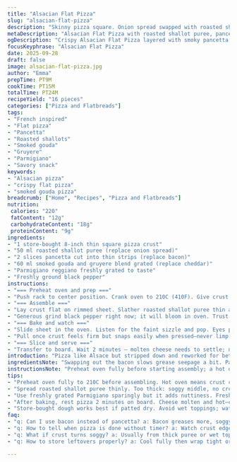 ```yaml
---
title: "Alsacian Flat Pizza"
slug: "alsacian-flat-pizza"
description: "Skinny pizza square. Onion spread swapped with roasted shallot puree for depth. Bacon replaced with pancetta strips, thin and crisp. Cheddar swapped with a blend of smoked gouda and gruyere. Parmigiano reggiano remains, grated freshly. Oven temp bumped slightly to 210 C, shorter bake time to avoid dryness. Cut into 16 bites, punchy pepper finish. Crisp crust edge, bubbling cheese, savory pork notes. Visual cues prioritized over numbers."
metaDescription: "Alsacian Flat Pizza with roasted shallot puree, pancetta strips, smoked gouda, gruyere, and Parmigiano. Crisp crust, bubbling cheese, pepper finish, cut into 16 squares."
ogDescription: "Crispy Alsacian Flat Pizza layered with smoky pancetta, roasted shallots, melted smoked gouda-gruyere, fresh Parmigiano, and a punchy pepper finish. Watch for golden edges."
focusKeyphrase: "Alsacian Flat Pizza"
date: 2025-09-28
draft: false
image: alsacian-flat-pizza.jpg
author: "Emma"
prepTime: PT9M
cookTime: PT15M
totalTime: PT24M
recipeYield: "16 pieces"
categories: ["Pizza and Flatbreads"]
tags:
- "French inspired"
- "Flat pizza"
- "Pancetta"
- "Roasted shallots"
- "Smoked gouda"
- "Gruyere"
- "Parmigiano"
- "Savory snack"
keywords:
- "Alsacian pizza"
- "crispy flat pizza"
- "smoked gouda pizza"
breadcrumb: ["Home", "Recipes", "Pizza and Flatbreads"]
nutrition: 
 calories: "220"
 fatContent: "12g"
 carbohydrateContent: "18g"
 proteinContent: "9g"
ingredients:
- "1 store-bought 8-inch thin square pizza crust"
- "50 ml roasted shallot puree (replace onion spread)"
- "2 slices pancetta cut into thin strips (replace bacon)"
- "60 ml smoked gouda and gruyere blend grated (replace cheddar)"
- "Parmigiano reggiano freshly grated to taste"
- "Freshly ground black pepper"
instructions:
- "=== Preheat oven and prep ==="
- "Push rack to center position. Crank oven to 210C (410F). Give crust a quick once-over. No soggy spots allowed."
- "=== Assemble ==="
- "Lay crust flat on rimmed sheet. Slather roasted shallot puree thin and even. Scatter pancetta strips next, more texture, smoky fatty notes. Sprinkle smoked gouda-gruyere combo well distributed, don’t clump. Dust fresh parmigiano over all."
- "Generous grind black pepper right now; it will bloom in oven. Trust the layers."
- "=== Bake and watch ==="
- "Slide sheet in the oven. Listen for the faint sizzle and pop. Eyes peeled for golden edges curling up, cheese bubbling and browning unevenly. Usually 14-16 minutes max here, but use sight & feel."
- "Pull once crust feels firm but snaps easily when pressed—never limp. Cheese should smell nutty and rich."
- "=== Slice and serve ==="
- "Transfer to board. Wait 2 minutes – molten cheese needs to settle; no scorching tongues allowed. Cut into 16 tight squares. Serve promptly, rustic finger food style."
introduction: "Pizza like Alsace but stripped down and reworked for better flavor punch. Pancetta hits differently than bacon; cleaner, less greasy but more aromatic fat layer. Roasted shallot puree adds subtle sweetness and umami, more complex than plain onion spread. Smoked gouda mingling with gruyere brings a mellow smokiness, great melt without overpowering salt. Cooking here is an art in watching texture more than relying on timer. My first runs led to soggy bottom or burnt patches. Now? Crust that crunches with a peppered bite, cheese bubbling but not blistered. Cut small, easy to share, snack vibe with serious savoriness. Oven roars, smells fill kitchen, all signaling it’s ready."
ingredientsNote: "Swapping out the bacon slows grease seepage a bit. Pancetta thinner means less fat pooling but watch it crisp up for texture. Roasted shallot puree is a hands-on upgrade; roasting concentrates sugars, deepens flavor beyond raw spread. Smoked gouda combined with gruyere balances melt and taste—avoid just cheddar alone or you lose complexity. Parmigiano is optional but recommended for finishing salt and nuttiness. Freshly ground pepper is crucial, it wakes everything. Store-bought dough is easy here but pick a thin crust and pat dry beforehand if it feels damp. Avoid wet toppings that ruin crispness. Keep oils minimal; this isn’t a dripping pizza style."
instructionsNote: "Preheat oven fully before starting assembly; a hot oven ensures quick crust crisping. Spread the shallot puree sparingly; too thick means soggy middle. Pancetta strips placed last before cheese, so they crisp yet don’t dry out. Cheese blend sprinkled evenly, not piled. Watch the oven through glass—look for crust edges rising and browning slightly, cheese bubbling into browned pockets. Remove when crust snaps to gentle press — no cracks needed but definitely firm. Rest pizza outside oven 2 min before slicing. Use a sharp serrated knife for clean cuts without dragging molten cheese. Avoid overcrowding baking sheet, space airflow matters. If oven hot spots burn edges, rotate halfway but only briefly. Visual and tactile cues trump watching the clock every time."
tips:
- "Preheat oven fully to 210C before assembling. Hot oven means crust crisps fast. Don’t rush this step; cold oven kills crunch. Slide rack to center to avoid burning edges but still get heat all around. Prep ingredients before heating. Look for bubbling cheese and edges curling up as doneness signs; don’t rely on time alone. Oven temps vary;"
- "Spread roasted shallot puree thinly. Too thick: soggy middle, no crunch. Roasting shallots concentrates sugars, adds subtle sweet-umami; plain onion spread won’t cut it. Pancetta sliced thin crisps quicker with less fat puddling. Place pancetta before cheese so it crisps but doesn’t dry out. Cheese blend: distribute evenly; clumps burn unevenly;"
- "Use freshly grated Parmigiano sparingly but it adds nuttiness. Freshly ground black pepper goes on before baking; it blooms in the heat, waking flavors. Don’t overdo pepper or it overpowers. Cheese bubbling should have golden-brown pockets but no blistering or black spots. Pull pizza when crust snaps easily under gentle press; never limp or brittle;"
- "After baking, rest pizza 2 minutes on board. Cheese molten and hot—cut with a sharp serrated knife for clean squares without pulling cheese. Cut into 16 pieces for snack-size bites. Avoid overcrowding on sheet; airflow important. If your oven has hot spots, rotate sheet briefly halfway but do it fast to avoid temp drop. Visual cues trump timers every time;"
- "Store-bought dough works best if patted dry. Avoid wet toppings; water ruins crispness fast. Minimal oils only, no dripping grease or oily pools—pancetta helps here versus bacon for less grease but keep watch on crispness. If crust soggy, next time use thinner puree layer, drier dough, or bake slightly longer but watch carefully. Texture changes are your best indicator."
faq:
- "q: Can I use bacon instead of pancetta? a: Bacon greases more, soggy spots happen easier. Pancetta thinner, less fat pooling. If you swap, pat dry bacon first, consider lowering bake temp to avoid burning; crisps differently. Bacon flavor stronger, less aromatic fat layer than pancetta;"
- "q: How to tell when pizza is done without timer? a: Watch crust edges curling, cheese bubbling and browning unevenly. Press crust gently; firm yet snaps easily. Sound cues help: faint sizzle and pop signals cooking progress. Smell nutty cheese aromas. Don’t depend on clock; ovens differ big time;"
- "q: What if crust turns soggy? a: Usually from thick puree or wet toppings. Spread conservatively, dry dough before use. Oven not hot enough or opening door too often kills heat. Try thinner puree, less moisture, or bake on preheated stone for faster bottom crisp. Pancetta chosen to avoid greasy puddles;"
- "q: How to store leftovers properly? a: Cool fully then wrap tight or use airtight container. Refrigerate up to 2 days max. Reheat in hot oven or toaster oven to revive crunch. Microwave ruins texture but good for quick heat. Freeze possible but texture drops; thaw in fridge before oven reheating."

---
```

